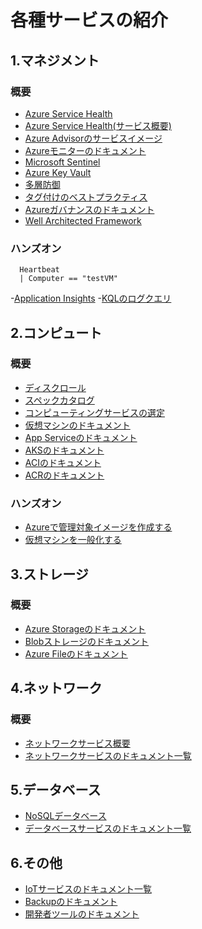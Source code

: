# 各種サービスの紹介
## 1.マネジメント
### 概要
- [Azure Service Health](https://status.azure.com/ja-jp/status)
- [Azure Service Health(サービス概要)](https://azure.microsoft.com/ja-jp/get-started/azure-portal/service-health/#overview)
- [Azure Advisorのサービスイメージ](https://docs.microsoft.com/ja-jp/azure/advisor/advisor-overview)
- [Azureモニターのドキュメント](https://docs.microsoft.com/ja-jp/azure/azure-monitor/)
- [Microsoft Sentinel](https://docs.microsoft.com/ja-jp/azure/sentinel/overview)
- [Azure Key Vault](https://docs.microsoft.com/ja-jp/azure/key-vault/general/basic-concepts)
- [多層防御](https://docs.microsoft.com/ja-jp/learn/modules/secure-network-connectivity-azure/2-what-is-defense-in-depth)
- [タグ付けのベストプラクティス](https://docs.microsoft.com/ja-jp/azure/cloud-adoption-framework/ready/azure-best-practices/resource-tagging)
- [Azureガバナンスのドキュメント](https://docs.microsoft.com/ja-jp/azure/governance/)
- [Well Architected Framework](https://docs.microsoft.com/ja-jp/azure/architecture/framework/)

### ハンズオン
~~~
  Heartbeat
  | Computer == "testVM"
~~~

-[Application Insights](https://docs.microsoft.com/ja-jp/azure/azure-monitor/app/app-insights-overview)
-[KQLのログクエリ](https://docs.microsoft.com/ja-jp/azure/azure-monitor/logs/log-query-overview)

## 2.コンピュート
### 概要
- [ディスクロール](https://docs.microsoft.com/ja-jp/azure/virtual-machines/managed-disks-overview)
- [スペックカタログ](https://azure.microsoft.com/ja-jp/pricing/details/virtual-machines/series/)
- [コンピューティングサービスの選定](https://docs.microsoft.com/ja-jp/azure/architecture/guide/technology-choices/compute-decision-tree)
- [仮想マシンのドキュメント](https://docs.microsoft.com/ja-jp/azure/virtual-machines/)
- [App Serviceのドキュメント](https://docs.microsoft.com/ja-jp/azure/app-service/)
- [AKSのドキュメント](https://docs.microsoft.com/ja-jp/azure/aks/)
- [ACIのドキュメント](https://docs.microsoft.com/ja-jp/azure/container-instances/)
- [ACRのドキュメント](https://docs.microsoft.com/ja-jp/azure/container-registry/)

### ハンズオン
- [Azureで管理対象イメージを作成する](https://docs.microsoft.com/ja-jp/azure/virtual-machines/windows/capture-image-resource)
- [仮想マシンを一般化する](https://docs.microsoft.com/ja-jp/azure/virtual-machines/generalize)

## 3.ストレージ
### 概要 
- [Azure Storageのドキュメント](https://docs.microsoft.com/ja-jp/azure/storage/)
- [Blobストレージのドキュメント](https://docs.microsoft.com/ja-jp/azure/storage/blobs/)
- [Azure Fileのドキュメント](https://docs.microsoft.com/ja-jp/azure/storage/files/)


## 4.ネットワーク
### 概要
- [ネットワークサービス概要](https://docs.microsoft.com/ja-jp/azure/networking/fundamentals/networking-overview)
- [ネットワークサービスのドキュメント一覧](https://docs.microsoft.com/ja-jp/azure/?product=networking)

## 5.データベース
- [NoSQLデータベース](https://docs.microsoft.com/ja-jp/learn/modules/explore-non-relational-data-stores-azure/)
- [データベースサービスのドキュメント一覧](https://docs.microsoft.com/ja-jp/azure/?product=databases)

## 6.その他
- [IoTサービスのドキュメント一覧](https://docs.microsoft.com/ja-jp/azure/?product=iot)
- [Backupのドキュメント](https://docs.microsoft.com/ja-jp/azure/backup/)
- [開発者ツールのドキュメント](https://docs.microsoft.com/ja-jp/azure/?product=developer-tools)


